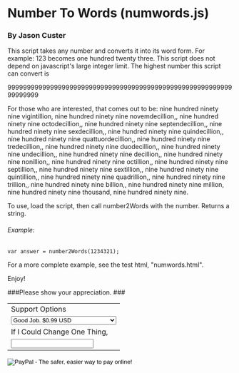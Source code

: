 # Number To Words (numwords.js) #

### By Jason Custer ###

This script takes any number and converts it into its word form. For example: 123 becomes one hundred twenty three. This script does not depend on javascript's large integer limit. The highest number this script can convert is

999999999999999999999999999999999999999999999999999999999999999999

For those who are interested, that comes out to be:
	nine hundred ninety nine vigintillion, nine hundred ninety nine novemdecillion,, nine hundred ninety nine octodecillion,, nine hundred ninety nine septendecillion,, nine hundred ninety nine sexdecillion,, nine hundred ninety nine quindecillion,, nine hundred ninety nine quattuordecillion,, nine hundred ninety nine tredecillion,, nine hundred ninety nine duodecillion,, nine hundred ninety nine undecillion,, nine hundred ninety nine decillion,, nine hundred ninety nine nonillion,, nine hundred ninety nine octillion,, nine hundred ninety nine septillion,, nine hundred ninety nine sextillion,, nine hundred ninety nine quintillion,, nine hundred ninety nine quadrillion,, nine hundred ninety nine trillion,, nine hundred ninety nine billion,, nine hundred ninety nine million, nine hundred ninety nine thousand, nine hundred ninety nine.

To use, load the script, then call number2Words with the number. Returns a string. 

###### Example:

	var answer = number2Words(1234321);

For a more complete example, see the test html, "numwords.html".

Enjoy!


###Please show your appreciation. ###
<form action="https://www.paypal.com/cgi-bin/webscr" method="post">
<input type="hidden" name="cmd" value="_s-xclick">
<input type="hidden" name="hosted_button_id" value="76BWMZ93KCRDA">
<table>
<tr><td><input type="hidden" name="on0" value="Support Options For number2Words">Support Options</td></tr><tr><td><select name="os0">
<option value="Good Job.">Good Job. $0.99 USD</option>
<option value="I really like this program.">I really like this program. $3.00 USD</option>
<option value="Wow, this is incredible!">Wow, this is incredible! $5.00 USD</option>
<option value="I'm speechless!">I'm speechless! $10.00 USD</option>
</select> </td></tr>
<tr><td><input type="hidden" name="on1" value="If I Could Change One Thing,">If I Could Change One Thing,</td></tr><tr><td><input type="text" name="os1" maxlength="200"></td></tr>
</table>
<input type="hidden" name="currency_code" value="USD">
<input type="image" src="https://www.paypalobjects.com/en_US/i/btn/btn_buynowCC_LG.gif" border="0" name="submit" alt="PayPal - The safer, easier way to pay online!">
<img alt="" border="0" src="https://www.paypalobjects.com/en_US/i/scr/pixel.gif" width="1" height="1">
</form>
